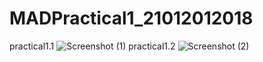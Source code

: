 # MADPractical1_21012012018
practical1.1
![Screenshot (1)](https://user-images.githubusercontent.com/111947429/186881642-bb923049-9a34-4068-b6a9-4452c41c72a3.png)
practical1.2
![Screenshot (2)](https://user-images.githubusercontent.com/111947429/186922714-378f7fc5-b746-4511-8e77-a43549f88729.png)
